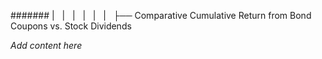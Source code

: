 ####### |   |   |   |   |   |   ├── Comparative Cumulative Return from Bond Coupons vs. Stock Dividends

*Add content here*
